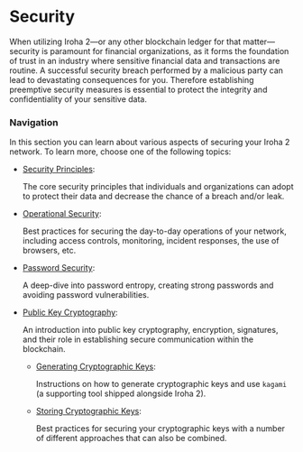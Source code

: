 # Security

When utilizing Iroha 2—or any other blockchain ledger for that matter—security is paramount for financial organizations, as it forms the foundation of trust in an industry where sensitive financial data and transactions are routine. A successful security breach performed by a malicious party can lead to devastating consequences for you. Therefore establishing preemptive security measures is essential to protect the integrity and confidentiality of your sensitive data.

### Navigation

In this section you can learn about various aspects of securing your Iroha 2 network. To learn more, choose one of the following topics:

- [Security Principles](./security-principles):

  The core security principles that individuals and organizations can adopt to protect their data and decrease the chance of a breach and/or leak.

- [Operational Security](./operational-security.md):

  Best practices for securing the day-to-day operations of your network, including access controls, monitoring, incident responses, the use of browsers, etc.

- [Password Security](./password-security.md):

  A deep-dive into password entropy, creating strong passwords and avoiding password vulnerabilities.

- [Public Key Cryptography](./public-key-cryptography.md):

  An introduction into public key cryptography, encryption, signatures, and their role in establishing secure communication within the blockchain.

  - [Generating Cryptographic Keys](./generating-cryptographic-keys.md):

    Instructions on how to generate cryptographic keys and use `kagami` (a supporting tool shipped alongside Iroha 2).

  - [Storing Cryptographic Keys](./storing-cryptographic-keys.md):

    Best practices for securing your cryptographic keys with a number of different approaches that can also be combined.
